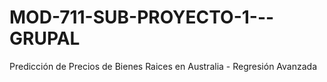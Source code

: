 # MOD-711-SUB-PROYECTO-1---GRUPAL
Predicción de Precios de Bienes Raices en Australia - Regresión Avanzada
